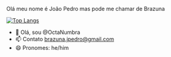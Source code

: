 Olá meu nome é João Pedro mas pode me chamar de Brazuna

[![Top Langs](https://github-readme-stats.vercel.app/api/top-langs/?username=OctaNumbra&theme=gruvbox_light)](https://github.com/anuraghazra/github-readme-stats)

- 👋 Olá, sou @OctaNumbra
- 📫 Contato brazuna.jpedro@gmail.com
- 😄 Pronomes: he/him

<!---
OctaNumbra/OctaNumbra is a ✨ special ✨ repository because its `README.md` (this file) appears on your GitHub profile.
You can click the Preview link to take a look at your changes.
--->
